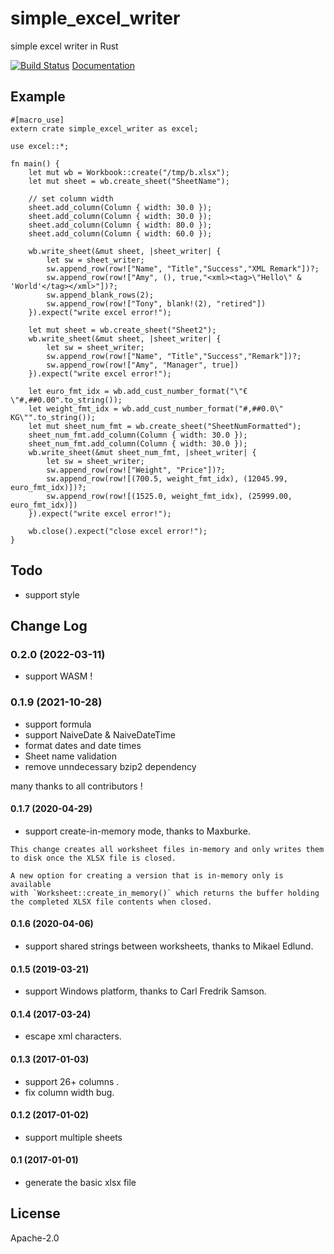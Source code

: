 # simple_excel_writer

simple excel writer in Rust

[![Build Status](https://travis-ci.org/outersky/simple_excel_writer.png?branch=master)](https://travis-ci.org/outersky/simple_excel_writer)
[Documentation](https://docs.rs/simple_excel_writer/)

## Example

```rust,no_run
#[macro_use]
extern crate simple_excel_writer as excel;

use excel::*;

fn main() {
    let mut wb = Workbook::create("/tmp/b.xlsx");
    let mut sheet = wb.create_sheet("SheetName");

    // set column width
    sheet.add_column(Column { width: 30.0 });
    sheet.add_column(Column { width: 30.0 });
    sheet.add_column(Column { width: 80.0 });
    sheet.add_column(Column { width: 60.0 });

    wb.write_sheet(&mut sheet, |sheet_writer| {
        let sw = sheet_writer;
        sw.append_row(row!["Name", "Title","Success","XML Remark"])?;
        sw.append_row(row!["Amy", (), true,"<xml><tag>\"Hello\" & 'World'</tag></xml>"])?;
        sw.append_blank_rows(2);
        sw.append_row(row!["Tony", blank!(2), "retired"])
    }).expect("write excel error!");

    let mut sheet = wb.create_sheet("Sheet2");
    wb.write_sheet(&mut sheet, |sheet_writer| {
        let sw = sheet_writer;
        sw.append_row(row!["Name", "Title","Success","Remark"])?;
        sw.append_row(row!["Amy", "Manager", true])
    }).expect("write excel error!");

    let euro_fmt_idx = wb.add_cust_number_format("\"€\"#,##0.00".to_string());
    let weight_fmt_idx = wb.add_cust_number_format("#,##0.0\" KG\"".to_string());
    let mut sheet_num_fmt = wb.create_sheet("SheetNumFormatted");
    sheet_num_fmt.add_column(Column { width: 30.0 });
    sheet_num_fmt.add_column(Column { width: 30.0 });
    wb.write_sheet(&mut sheet_num_fmt, |sheet_writer| {
        let sw = sheet_writer;
        sw.append_row(row!["Weight", "Price"])?;
        sw.append_row(row![(700.5, weight_fmt_idx), (12045.99, euro_fmt_idx)])?;
        sw.append_row(row![(1525.0, weight_fmt_idx), (25999.00, euro_fmt_idx)])
    }).expect("write excel error!");

    wb.close().expect("close excel error!");
}
```

## Todo

- support style

## Change Log

### 0.2.0 (2022-03-11)

- support WASM !

### 0.1.9 (2021-10-28)

- support formula
- support NaiveDate & NaiveDateTime
- format dates and date times
- Sheet name validation
- remove unndecessary bzip2 dependency

many thanks to all contributors !

#### 0.1.7 (2020-04-29)

- support create-in-memory mode, thanks to Maxburke.

```
This change creates all worksheet files in-memory and only writes them
to disk once the XLSX file is closed.

A new option for creating a version that is in-memory only is available
with `Worksheet::create_in_memory()` which returns the buffer holding
the completed XLSX file contents when closed.
```

#### 0.1.6 (2020-04-06)

- support shared strings between worksheets, thanks to Mikael Edlund.

#### 0.1.5 (2019-03-21)

- support Windows platform, thanks to Carl Fredrik Samson.

#### 0.1.4 (2017-03-24)

- escape xml characters.

#### 0.1.3 (2017-01-03)

- support 26+ columns .
- fix column width bug.

#### 0.1.2 (2017-01-02)

- support multiple sheets

#### 0.1 (2017-01-01)

- generate the basic xlsx file

## License

Apache-2.0
